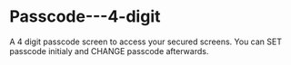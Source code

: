 Passcode---4-digit
==================

A 4 digit passcode screen to access your secured screens. You can SET passcode initialy and CHANGE passcode afterwards.
